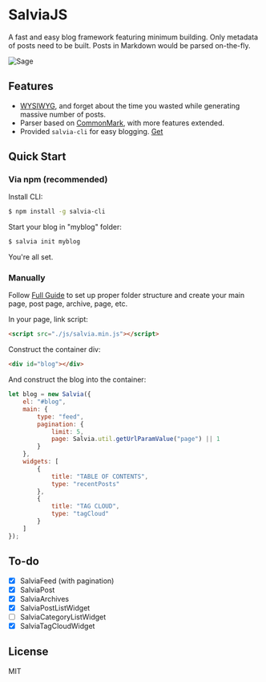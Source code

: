 # SalviaJS

A fast and easy blog framework featuring minimum building. Only metadata of posts need to be built. Posts in Markdown would be parsed on-the-fly.

![Sage](./assets/sage.jpg)

## Features

- [WYSIWYG](https://en.wikipedia.org/wiki/WYSIWYG), and forget about the time you wasted while generating massive number of posts.
- Parser based on [CommonMark](https://github.com/commonmark/commonmark.js), with more features extended.
- Provided `salvia-cli` for easy blogging. [Get](https://github.com/mriiiron/salvia-cli)

## Quick Start

### Via npm (recommended)

Install CLI:

``` bash
$ npm install -g salvia-cli
```

Start your blog in "myblog" folder:

``` bash
$ salvia init myblog
```

You're all set.

### Manually

Follow [Full Guide](https://mriiiron.github.io/salvia) to set up proper folder structure and create your main page, post page, archive, page, etc.

In your page, link script:

``` html
<script src="./js/salvia.min.js"></script>
```

Construct the container div:

``` html
<div id="blog"></div>
```

And construct the blog into the container:

``` javascript
let blog = new Salvia({
    el: "#blog",
    main: {
        type: "feed",
        pagination: {
            limit: 5,
            page: Salvia.util.getUrlParamValue("page") || 1
        }
    },
    widgets: [
        {
            title: "TABLE OF CONTENTS",
            type: "recentPosts"
        },
        {
            title: "TAG CLOUD",
            type: "tagCloud"
        }
    ]
});
```

## To-do

- [x] SalviaFeed (with pagination)
- [x] SalviaPost
- [x] SalviaArchives
- [x] SalviaPostListWidget
- [ ] SalviaCategoryListWidget
- [x] SalviaTagCloudWidget

## License

MIT
